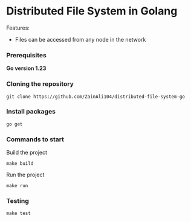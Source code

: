 # Distributed File System in Golang

Features:

- Files can be accessed from any node in the network

### Prerequisites

**Go version 1.23**

### Cloning the repository

```shell
git clone https://github.com/ZainAli104/distributed-file-system-go
```

### Install packages

```shell
go get
```

### Commands to start

Build the project

```shell
make build
```

Run the project
```shell
make run
```

### Testing

```shell
make test
```
